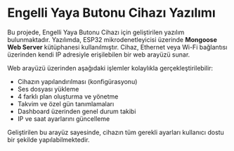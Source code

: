 # Engelli Yaya Butonu Cihazı Yazılımı

Bu projede, Engelli Yaya Butonu Cihazı için geliştirilen yazılım bulunmaktadır. Yazılımda, ESP32 mikrodenetleyicisi üzerinde **Mongoose Web Server** kütüphanesi kullanılmıştır. Cihaz, Ethernet veya Wi-Fi bağlantısı üzerinden kendi IP adresiyle erişilebilen bir web arayüzü sunar.

Web arayüzü üzerinden aşağıdaki işlemler kolaylıkla gerçekleştirilebilir:

- Cihazın yapılandırılması (konfigürasyonu)
- Ses dosyası yükleme
- 4 farklı plan oluşturma ve yönetme
- Takvim ve özel gün tanımlamaları
- Dashboard üzerinden genel durum takibi
- IP ve saat ayarlarını güncelleme

Geliştirilen bu arayüz sayesinde, cihazın tüm gerekli ayarları kullanıcı dostu bir şekilde yapılabilmektedir.